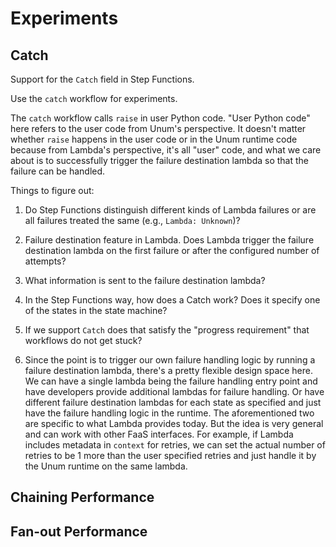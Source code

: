 # Experiments


## Catch

Support for the `Catch` field in Step Functions.

Use the `catch` workflow for experiments.

The `catch` workflow calls `raise` in user Python code. "User Python code"
here refers to the user code from Unum's perspective. It doesn't matter
whether `raise` happens in the user code or in the Unum runtime code because
from Lambda's perspective, it's all "user" code, and what we care about is to
successfully trigger the failure destination lambda so that the failure can be
handled.

Things to figure out:

1. Do Step Functions distinguish different kinds of Lambda failures or are all
   failures treated the same (e.g., `Lambda: Unknown`)?

2. Failure destination feature in Lambda. Does Lambda trigger the failure
   destination lambda on the first failure or after the configured number of
   attempts?

3. What information is sent to the failure destination lambda?

4. In the Step Functions way, how does a Catch work? Does it specify one of
   the states in the state machine?

5. If we support `Catch` does that satisfy the "progress requirement" that
   workflows do not get stuck?

6. Since the point is to trigger our own failure handling logic by running a
   failure destination lambda, there's a pretty flexible design space here. We
   can have a single lambda being the failure handling entry point and have
   developers provide additional lambdas for failure handling. Or have
   different failure destination lambdas for each state as specified and just
   have the failure handling logic in the runtime. The aforementioned two are
   specific to what Lambda provides today. But the idea is very general and
   can work with other FaaS interfaces. For example, if Lambda includes
   metadata in `context` for retries, we can set the actual number of retries
   to be 1 more than the user specified retries and just handle it by the Unum
   runtime on the same lambda. 




## Chaining Performance

## Fan-out Performance


